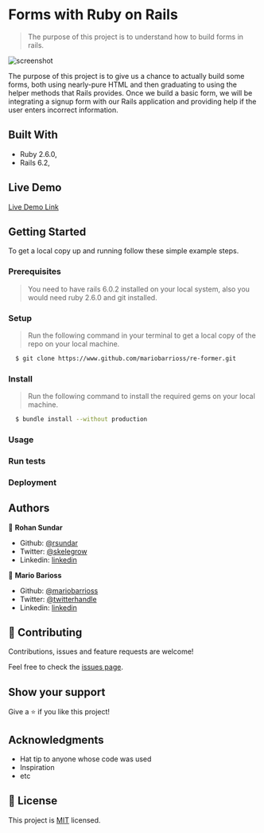 # Forms with Ruby on Rails

> The purpose of this project is to understand how to build forms in rails.

![screenshot](./app_screenshot.png)

The purpose of this project is to give us a chance to actually build some forms, both using nearly-pure HTML and then graduating to using the helper methods that Rails provides. Once we build a basic form,  we will be integrating a signup form with our Rails application and providing help if the user enters incorrect information.

## Built With

- Ruby 2.6.0,
- Rails 6.2,

## Live Demo

[Live Demo Link](https://livedemo.com)


## Getting Started

To get a local copy up and running follow these simple example steps.

### Prerequisites

> You need to have rails 6.0.2 installed on your local system, also you would need ruby 2.6.0 and git installed. 

### Setup

> Run the following command in your terminal to get a local copy of the repo on your local machine.

```bash
  $ git clone https://www.github.com/mariobarrioss/re-former.git
```

### Install

> Run the following command to install the required gems on your local machine.

```bash
  $ bundle install --without production
```

### Usage

### Run tests

### Deployment



## Authors

👤 **Rohan Sundar**

- Github: [@rsundar](https://github.com/rsundar)
- Twitter: [@skelegrow](https://twitter.com/)
- Linkedin: [linkedin](https://linkedin.com/linkedinhandle)

👤 **Mario Barioss**

- Github: [@mariobarrioss](https://github.com/mariobarrioss)
- Twitter: [@twitterhandle](https://twitter.com/twitterhandle)
- Linkedin: [linkedin](https://linkedin.com/linkedinhandle)

## 🤝 Contributing

Contributions, issues and feature requests are welcome!

Feel free to check the [issues page](issues/).

## Show your support

Give a ⭐️ if you like this project!

## Acknowledgments

- Hat tip to anyone whose code was used
- Inspiration
- etc

## 📝 License

This project is [MIT](https://github.com/mariobarrioss/re-former/tree/development/LICENSE) licensed.
